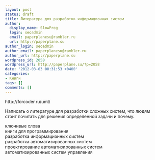 ```yaml
---
layout: post
status: draft
title: Литература для разработки информационных систем
author:
  display_name: SlowProg
  login: seoadmin
  email: paperplanesu@rambler.ru
  url: http://paperplane.su
author_login: seoadmin
author_email: paperplanesu@rambler.ru
author_url: http://paperplane.su
wordpress_id: 2058
wordpress_url: http://paperplane.su/?p=2058
date: '2012-03-03 00:31:53 +0400'
categories:
- Книги
tags: []
comments: []
---
```

<p>http:&#47;&#47;forcoder.ru&#47;uml&#47;</p>
<p>Написать о литературе для разработки сложных систем, что людям стоит почитать для решения определенной задачи и почему.</p>
<p>ключнвые слова<br />
книги для программирования<br />
разработка информационных систем<br />
разработка автоматизированных систем<br />
проектирование автоматизированных систем<br />
автоматизированных систем управления</p>
